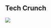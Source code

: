 ## Tech Crunch
<a target="_blank" href="https://github.com/NDNey/layouts">
	<img src="https://res.cloudinary.com/dile8hu1p/image/upload/v1645126897/websites/techcrunch_gjrkg5.png"  >
</a>